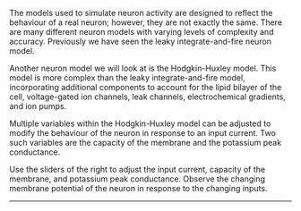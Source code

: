 The models used to simulate neuron activity are designed to reflect the behaviour of a real neuron; however, they are not exactly the same. There are many different neuron models with varying levels of complexity and accuracy. Previously we have seen the leaky integrate-and-fire neuron model. 

Another neuron model we will look at is the Hodgkin-Huxley model. This model is more complex than the leaky integrate-and-fire model, incorporating additional components to account for the lipid bilayer of the cell, voltage-gated ion channels, leak channels, electrochemical gradients, and ion pumps. 

Multiple variables within the Hodgkin-Huxley model can be adjusted to modify the behaviour of the neuron in response to an input current. Two such variables are the capacity of the membrane and the potassium peak conductance.

Use the sliders of the right to adjust the input current, capacity of the membrane, and potassium peak conductance. Observe the changing membrane potential of the neuron in response to the changing inputs.


[//]: # (<div class="topic-img-big">)

[//]: # ()
[//]: # (<img src="./img/leakyIAFEqn.png" width="80%" height="auto"/>)

[//]: # (<span class="md-video md-mt" data-play="video">)

[//]: # (  <img id="blocked" src="img/blockage.png" class="video-icon-tall"/>)

[//]: # (</span>)

[//]: # (</div>)

[//]: # ()
[//]: # (<div style="margin-top: 1em; margin-bottom:1em">)

[//]: # (</div>)

---

[//]: # (<span class="md-notice"> )

[//]: # (</span>)
